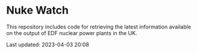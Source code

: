# Nuke Watch

This repository includes code for retrieving the latest information available on the output of EDF nuclear power plants in the UK.

Last updated: 2023-04-03 20:08